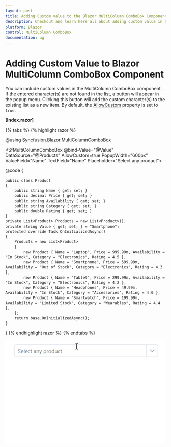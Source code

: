 ```yaml
---
layout: post
title: Adding Custom value to the Blazor MultiColumn ComboBox Component | Syncfusion
description: Checkout and learn here all about adding custom value in Syncfusion Blazor MultiColumn ComboBox component and much more.
platform: Blazor
control: MultiColumn ComboBox
documentation: ug
---
```


# Adding Custom Value to Blazor MultiColumn ComboBox Component

You can include custom values in the MultiColumn ComboBox component. If the entered character(s) are not found in the list, a button will appear in the popup menu. Clicking this button will add the custom character(s) to the existing list as a new item. By default, the [AllowCustom](https://help.syncfusion.com/cr/blazor/Syncfusion.Blazor.MultiColumnComboBox.SfMultiColumnComboBox-2.html#Syncfusion_Blazor_MultiColumnComboBox_SfMultiColumnComboBox_2_AllowCustom) property is set to `true`.

**[Index.razor]**

{% tabs %}
{% highlight razor %}


@using Syncfusion.Blazor.MultiColumnComboBox

<SfMultiColumnComboBox @bind-Value="@Value" DataSource="@Products" AllowCustom=true PopupWidth="600px" ValueField="Name" TextField="Name" Placeholder="Select any product"></SfMultiColumnComboBox>

@code {

    public class Product
    {
        public string Name { get; set; }
        public decimal Price { get; set; }
        public string Availability { get; set; }
        public string Category { get; set; }
        public double Rating { get; set; }
    }
    private List<Product> Products = new List<Product>();
    private string Value { get; set; } = "Smartphone";
    protected override Task OnInitializedAsync()
    {
        Products = new List<Product>
        {
            new Product { Name = "Laptop", Price = 999.99m, Availability = "In Stock", Category = "Electronics", Rating = 4.5 },
            new Product { Name = "Smartphone", Price = 599.99m, Availability = "Out of Stock", Category = "Electronics", Rating = 4.3 },
            new Product { Name = "Tablet", Price = 299.99m, Availability = "In Stock", Category = "Electronics", Rating = 4.2 },
            new Product { Name = "Headphones", Price = 49.99m, Availability = "In Stock", Category = "Accessories", Rating = 4.0 },
            new Product { Name = "Smartwatch", Price = 199.99m, Availability = "Limited Stock", Category = "Wearables", Rating = 4.4 },
        };
        return base.OnInitializedAsync();
    }
}
{% endhighlight razor %}
{% endtabs %}


![Blazor MultiColumn ComboBox with custom value](./images/blazor-multicolumn-custom-value.gif)